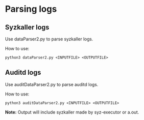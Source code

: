 # Parsing logs

## Syzkaller logs
Use dataParser2.py to parse syzkaller logs.

How to use:
```
python3 dataParser2.py <INPUTFILE> <OUTPUTFILE>
```
## Auditd logs

Use auditDataParser2.py to parse auditd logs.

How to use:
```
python3 auditDataParser2.py <INPUTFILE> <OUTPUTFILE>
```

**Note:** Output will include syzkaller made by syz-executor or a.out.
